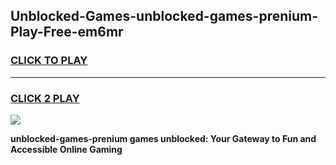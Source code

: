 
## Unblocked-Games-unblocked-games-prenium-Play-Free-em6mr
<h3>
<a href="https://premium76.site?title=unblocked-games-prenium&ref=20A">CLICK TO PLAY</a></h3>
<hr>

<h3>
<a href="https://premium76.site?title=unblocked-games-prenium&ref=20A">CLICK 2 PLAY</a>
  
</h3>

<a href="https://premium76.site?title=unblocked-games-prenium&ref=20A"><img src="https://clearcache.store/games.png"></a>


**unblocked-games-prenium games unblocked: Your Gateway to Fun and Accessible Online Gaming**
